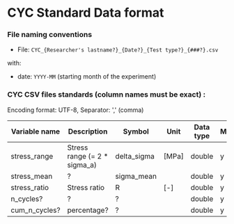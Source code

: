# CYC Standard Data format

### File naming conventions

- File: `CYC_{Researcher's lastname?}_{Date?}_{Test type?}_{###?}.csv`

with:

- date: `YYYY-MM` (starting month of the experiment)

### CYC CSV files standards (column names must be exact) :

Encoding format: UTF-8, Separator: ',' (comma)


| Variable name        | Description                            | Symbol      | Unit    | Data type | Mandatory          |
|----------------------|----------------------------------------|-------------|---------|-----------|--------------------|
| stress_range         | Stress range (= 2 * sigma_a)           | delta_sigma | [MPa]   | double    | y                  |
| stress_mean          | ?                                      | sigma_mean  |         | double    | y                  |
| stress_ratio         | Stress ratio                           | R           | [-]     | double    | y                  |
| n_cycles?            | ?                                      | ?           |         | double    | y                  |
| cum_n_cycles?        | percentage?                            | ?           |         | double    | y                  |
